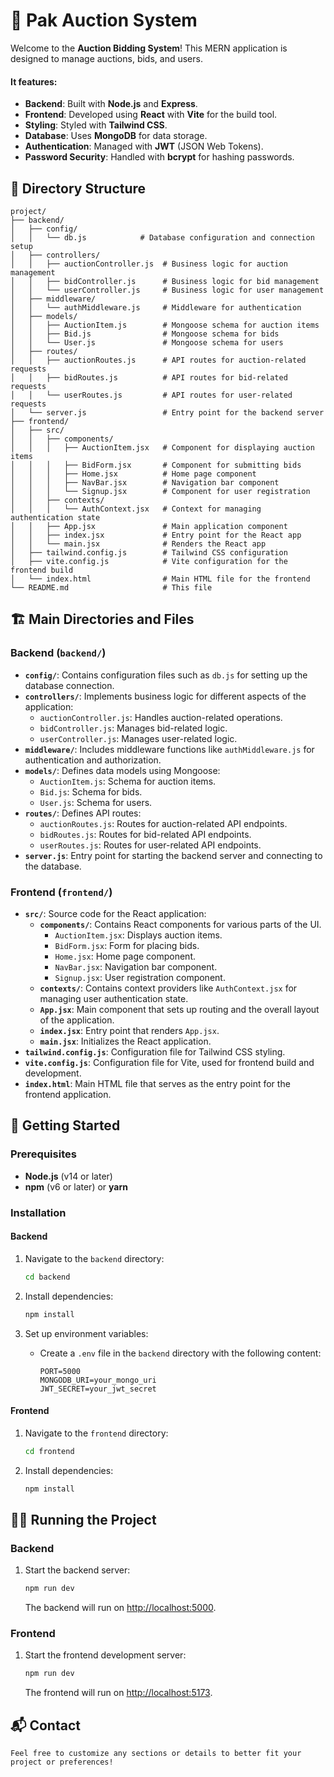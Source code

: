 # 🎉 	Pak Auction System

Welcome to the **Auction Bidding System**! This MERN application is designed to manage auctions, bids, and users.

#### It features:

-   **Backend**: Built with **Node.js** and **Express**.
-   **Frontend**: Developed using **React** with **Vite** for the build tool.
-   **Styling**: Styled with **Tailwind CSS**.
-   **Database**: Uses **MongoDB** for data storage.
-   **Authentication**: Managed with **JWT** (JSON Web Tokens).
-   **Password Security**: Handled with **bcrypt** for hashing passwords.

## 📂 Directory Structure

```plaintext
project/
├── backend/
│   ├── config/
│   │   └── db.js            # Database configuration and connection setup
│   ├── controllers/
│   │   ├── auctionController.js  # Business logic for auction management
│   │   ├── bidController.js      # Business logic for bid management
│   │   └── userController.js     # Business logic for user management
│   ├── middleware/
│   │   └── authMiddleware.js     # Middleware for authentication
│   ├── models/
│   │   ├── AuctionItem.js        # Mongoose schema for auction items
│   │   ├── Bid.js                # Mongoose schema for bids
│   │   └── User.js               # Mongoose schema for users
│   ├── routes/
│   │   ├── auctionRoutes.js      # API routes for auction-related requests
│   │   ├── bidRoutes.js          # API routes for bid-related requests
│   │   └── userRoutes.js         # API routes for user-related requests
│   └── server.js                 # Entry point for the backend server
├── frontend/
│   ├── src/
│   │   ├── components/
│   │   │   ├── AuctionItem.jsx   # Component for displaying auction items
│   │   │   ├── BidForm.jsx       # Component for submitting bids
│   │   │   ├── Home.jsx          # Home page component
│   │   │   ├── NavBar.jsx        # Navigation bar component
│   │   │   └── Signup.jsx        # Component for user registration
│   │   ├── contexts/
│   │   │   └── AuthContext.jsx   # Context for managing authentication state
│   │   ├── App.jsx               # Main application component
│   │   ├── index.jsx             # Entry point for the React app
│   │   └── main.jsx              # Renders the React app
│   ├── tailwind.config.js        # Tailwind CSS configuration
│   ├── vite.config.js            # Vite configuration for the frontend build
│   └── index.html                # Main HTML file for the frontend
└── README.md                     # This file
```

## 🏗️ Main Directories and Files

### Backend (`backend/`)

-   **`config/`**: Contains configuration files such as `db.js` for setting up the database connection.
-   **`controllers/`**: Implements business logic for different aspects of the application:
    -   `auctionController.js`: Handles auction-related operations.
    -   `bidController.js`: Manages bid-related logic.
    -   `userController.js`: Manages user-related logic.
-   **`middleware/`**: Includes middleware functions like `authMiddleware.js` for authentication and authorization.
-   **`models/`**: Defines data models using Mongoose:
    -   `AuctionItem.js`: Schema for auction items.
    -   `Bid.js`: Schema for bids.
    -   `User.js`: Schema for users.
-   **`routes/`**: Defines API routes:
    -   `auctionRoutes.js`: Routes for auction-related API endpoints.
    -   `bidRoutes.js`: Routes for bid-related API endpoints.
    -   `userRoutes.js`: Routes for user-related API endpoints.
-   **`server.js`**: Entry point for starting the backend server and connecting to the database.

### Frontend (`frontend/`)

-   **`src/`**: Source code for the React application:
    -   **`components/`**: Contains React components for various parts of the UI.
        -   `AuctionItem.jsx`: Displays auction items.
        -   `BidForm.jsx`: Form for placing bids.
        -   `Home.jsx`: Home page component.
        -   `NavBar.jsx`: Navigation bar component.
        -   `Signup.jsx`: User registration component.
    -   **`contexts/`**: Contains context providers like `AuthContext.jsx` for managing user authentication state.
    -   **`App.jsx`**: Main component that sets up routing and the overall layout of the application.
    -   **`index.jsx`**: Entry point that renders `App.jsx`.
    -   **`main.jsx`**: Initializes the React application.
-   **`tailwind.config.js`**: Configuration file for Tailwind CSS styling.
-   **`vite.config.js`**: Configuration file for Vite, used for frontend build and development.
-   **`index.html`**: Main HTML file that serves as the entry point for the frontend application.

## 🚀 Getting Started

### Prerequisites

-   **Node.js** (v14 or later)
-   **npm** (v6 or later) or **yarn**

### Installation

#### Backend

1. Navigate to the `backend` directory:

    ```bash
    cd backend
    ```

2. Install dependencies:

    ```bash
    npm install
    ```

3. Set up environment variables:
    - Create a `.env` file in the `backend` directory with the following content:
        ```plaintext
        PORT=5000
        MONGODB_URI=your_mongo_uri
        JWT_SECRET=your_jwt_secret
        ```

#### Frontend

1. Navigate to the `frontend` directory:

    ```bash
    cd frontend
    ```

2. Install dependencies:
    ```bash
    npm install
    ```

## 🏃‍♂️ Running the Project

### Backend

1. Start the backend server:

    ```bash
    npm run dev
    ```

    The backend will run on [http://localhost:5000](http://localhost:5000).

### Frontend

1. Start the frontend development server:

    ```bash
    npm run dev
    ```

    The frontend will run on [http://localhost:5173](http://localhost:5173).

## 📬 Contact



```plaintext
Feel free to customize any sections or details to better fit your project or preferences!
```
